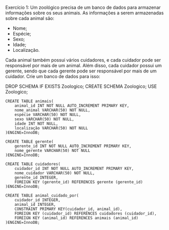 Exercício 1: Um zoológico precisa de um banco de dados para armazenar informações sobre os seus animais. As informações a serem armazenadas sobre cada animal são:

* Nome;
* Espécie;
* Sexo;
* Idade;
* Localização.

Cada animal também possui vários cuidadores, e cada cuidador pode ser responsável por mais de um animal. Além disso, cada cuidador possui um gerente, sendo que cada gerente pode ser responsável por mais de um cuidador. Crie um banco de dados para isso:

DROP SCHEMA IF EXISTS Zoologico;
	CREATE SCHEMA Zoologico;
	USE Zoologico;

	CREATE TABLE animais(
		animal_id INT NOT NULL AUTO_INCREMENT PRIMARY KEY,
		nome_animal VARCHAR(50) NOT NULL,
		espécie VARCHAR(50) NOT NULL,
        sexo VARCHAR(50) NOT NULL,
        idade INT NOT NULL,
        localização VARCHAR(50) NOT NULL
	)ENGINE=InnoDB;
    
	CREATE TABLE gerente(
		gerente_id INT NOT NULL AUTO_INCREMENT PRIMARY KEY,
		nome_gerente VARCHAR(50) NOT NULL
	)ENGINE=InnoDB;
    
	CREATE TABLE cuidadores(
		cuidador_id INT NOT NULL AUTO_INCREMENT PRIMARY KEY,
		nome_cuidador VARCHAR(50) NOT NULL,
        gerente_id INTEGER,
        FOREIGN KEY (gerente_id) REFERENCES gerente (gerente_id)
	)ENGINE=InnoDB;
    
	CREATE TABLE animal_cuidado_por(
		cuidador_id INTEGER,
		animal_id INTEGER,
		CONSTRAINT PRIMARY KEY(cuidador_id, animal_id),
        FOREIGN KEY (cuidador_id) REFERENCES cuidadores (cuidador_id),
        FOREIGN KEY (animal_id) REFERENCES animais (animal_id)
	)ENGINE=InnoDB;
